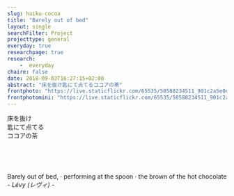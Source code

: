 ```yaml
---
slug: haiku-cocoa
title: "Barely out of bed"
layout: single
searchFilter: Project
projecttype: general
everyday: true
researchpage: true
research: 
    -  everyday
chaire: false
date: 2018-09-03T16:27:15+02:00
abstract: "床を抜け匙にて点てるココアの茶"
frontphoto: "https://live.staticflickr.com/65535/50588234511_901c2a5e0e.jpg"
frontphotomini: "https://live.staticflickr.com/65535/50588234511_901c2a5e0e_q.jpg"
---
```


床を抜け  
匙にて点てる  
ココアの茶

&nbsp;

&nbsp;


Barely out of bed, &middot; performing at the spoon &middot; the brown of the hot chocolate  
*- Lévy (レヴィ) -*
